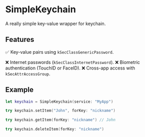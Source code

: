 # SimpleKeychain
A really simple key-value wrapper for keychain.

## Features
✅ Key-value pairs using `kSecClassGenericPassword`.

❌ Internet passwords (`kSecClassInternetPassword`).
❌ Biometric authentication (TouchID or FaceID).
❌ Cross-app access with `kSecAttrAccessGroup`.


## Example
```swift
let keychain = SimpleKeychain(service: "MyApp")

try keychain.setItem("John", forKey: "nickname")

try keychain.getItem(forKey: "nickname") // John

try keychain.deleteItem(forKey: "nickname")
```
